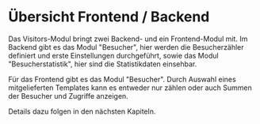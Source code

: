 # Übersicht Frontend / Backend

Das Visitors-Modul bringt zwei Backend- und ein Frontend-Modul mit.
Im Backend gibt es das Modul "Besucher", hier werden die Besucherzähler definiert und erste Einstellungen durchgeführt, sowie das Modul "Besucherstatistik",  hier sind die Statistikdaten einsehbar.

Für das Frontend gibt es das Modul "Besucher". Durch Auswahl eines mitgelieferten Templates  kann es entweder nur zählen oder auch Summen der Besucher und Zugriffe anzeigen.

Details dazu folgen in den nächsten Kapiteln. 
